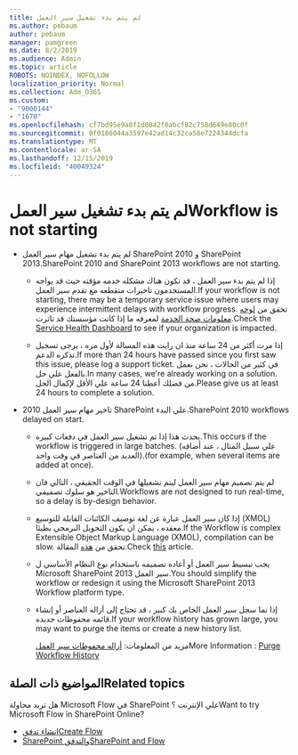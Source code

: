 ```yaml
---
title: لم يتم بدء تشغيل سير العمل
ms.author: pebaum
author: pebaum
manager: pamgreen
ms.date: 8/2/2019
ms.audience: Admin
ms.topic: article
ROBOTS: NOINDEX, NOFOLLOW
localization_priority: Normal
ms.collection: Adm_O365
ms.custom:
- "9000144"
- "1670"
ms.openlocfilehash: cf7bd95e9a8f1d0842f0abcf82c758d649e80c0f
ms.sourcegitcommit: 0f0186044a3597e42ad14c32ca58e7224344dcfa
ms.translationtype: MT
ms.contentlocale: ar-SA
ms.lasthandoff: 12/15/2019
ms.locfileid: "40049324"
---
```

# <a name="workflow-is-not-starting"></a><span data-ttu-id="b2a99-102">لم يتم بدء تشغيل سير العمل</span><span class="sxs-lookup"><span data-stu-id="b2a99-102">Workflow is not starting</span></span>

- <span data-ttu-id="b2a99-103">لم يتم بدء تشغيل مهام سير العمل SharePoint 2010 و SharePoint 2013.</span><span class="sxs-lookup"><span data-stu-id="b2a99-103">SharePoint 2010 and SharePoint 2013 workflows are not starting.</span></span>

    - <span data-ttu-id="b2a99-104">إذا لم يتم بدء سير العمل ، قد تكون هناك مشكله خدمه مؤقته حيث قد يواجه المستخدمون تاخيرات متقطعه مع تقدم سير العمل.</span><span class="sxs-lookup"><span data-stu-id="b2a99-104">If your workflow is not starting, there may be a temporary service issue where users may experience intermittent delays with workflow progress.</span></span> <span data-ttu-id="b2a99-105">تحقق من [لوحه معلومات صحة الخدمة](https:/admin.microsoft.com/AdminPortal/Home#/servicehealth) لمعرفه ما إذا كانت مؤسستك قد تاثرت.</span><span class="sxs-lookup"><span data-stu-id="b2a99-105">Check the [Service Health Dashboard](https:/admin.microsoft.com/AdminPortal/Home#/servicehealth) to see if your organization is impacted.</span></span>

    - <span data-ttu-id="b2a99-106">إذا مرت أكثر من 24 ساعة منذ ان رايت هذه المسالة لأول مره ، يرجى تسجيل تذكره الدعم.</span><span class="sxs-lookup"><span data-stu-id="b2a99-106">If more than 24 hours have passed since you first saw this issue, please log a support ticket.</span></span> <span data-ttu-id="b2a99-107">في كثير من الحالات ، نحن نعمل بالفعل علي حل.</span><span class="sxs-lookup"><span data-stu-id="b2a99-107">In many cases, we're already working on a solution.</span></span> <span data-ttu-id="b2a99-108">من فضلك أعطنا 24 ساعة علي الأقل لإكمال الحل.</span><span class="sxs-lookup"><span data-stu-id="b2a99-108">Please give us at least 24 hours to complete a solution.</span></span>

- <span data-ttu-id="b2a99-109">تاخير مهام سير العمل 2010 SharePoint علي البدء.</span><span class="sxs-lookup"><span data-stu-id="b2a99-109">SharePoint 2010 workflows delayed on start.</span></span>

    - <span data-ttu-id="b2a99-110">يحدث هذا إذا تم تشغيل سير العمل في دفعات كبيره.</span><span class="sxs-lookup"><span data-stu-id="b2a99-110">This occurs if the workflow is triggered in large batches.</span></span> <span data-ttu-id="b2a99-111">(علي سبيل المثال ، عند أضافه العديد من العناصر في وقت واحد).</span><span class="sxs-lookup"><span data-stu-id="b2a99-111">(for example, when several items are added at once).</span></span>

    - <span data-ttu-id="b2a99-112">لم يتم تصميم مهام سير العمل ليتم تشغيلها في الوقت الحقيقي ، التالي فان التاخير هو سلوك تصميمي.</span><span class="sxs-lookup"><span data-stu-id="b2a99-112">Workflows are not designed to run real-time, so a delay is by-design behavior.</span></span>

   -  <span data-ttu-id="b2a99-113">إذا كان سير العمل عبارة عن لغة توصيف الكائنات القابلة للتوسيع (XMOL) معقده ، يمكن ان يكون التحويل البرمجي بطيئا.</span><span class="sxs-lookup"><span data-stu-id="b2a99-113">If the Workflow is complex Extensible Object Markup Language (XMOL), compilation can be slow.</span></span> <span data-ttu-id="b2a99-114">تحقق من [هذه](https://support.microsoft.com//kb/3043697) المقالة.</span><span class="sxs-lookup"><span data-stu-id="b2a99-114">Check [this](https://support.microsoft.com//kb/3043697) article.</span></span>

    - <span data-ttu-id="b2a99-115">يجب تبسيط سير العمل أو أعاده تصميمه باستخدام نوع النظام الأساسي ل Microsoft SharePoint 2013 سير العمل.</span><span class="sxs-lookup"><span data-stu-id="b2a99-115">You should simplify the workflow or redesign it using the Microsoft SharePoint 2013 Workflow platform type.</span></span>

    - <span data-ttu-id="b2a99-116">إذا نما سجل سير العمل الخاص بك كبير ، قد تحتاج إلى أزاله العناصر أو إنشاء قائمه محفوظات جديده.</span><span class="sxs-lookup"><span data-stu-id="b2a99-116">If your workflow history has grown large, you may want to purge the items or create a new history list.</span></span>

        <span data-ttu-id="b2a99-117">مزيد من المعلومات: [أزاله محفوظات سير العمل](https://blogs.technet.microsoft.com/marj/2015/08/07/sharepoint-2010-workflows-best-practice-purge-workflow-history-list-items/)</span><span class="sxs-lookup"><span data-stu-id="b2a99-117">More Information : [Purge Workflow History](https://blogs.technet.microsoft.com/marj/2015/08/07/sharepoint-2010-workflows-best-practice-purge-workflow-history-list-items/)</span></span>


## <a name="related-topics"></a><span data-ttu-id="b2a99-118">المواضيع ذات الصلة</span><span class="sxs-lookup"><span data-stu-id="b2a99-118">Related topics</span></span>
<span data-ttu-id="b2a99-119">هل تريد محاولة Microsoft Flow في SharePoint علي الإنترنت ؟</span><span class="sxs-lookup"><span data-stu-id="b2a99-119">Want to try Microsoft Flow in SharePoint Online?</span></span>
- [<span data-ttu-id="b2a99-120">إنشاء تدفق</span><span class="sxs-lookup"><span data-stu-id="b2a99-120">Create Flow</span></span>](https://support.office.com/article/Create-a-flow-for-a-list-or-library-in-SharePoint-Online-or-OneDrive-for-Business-a9c3e03b-0654-46af-a254-20252e580d01) 
- [<span data-ttu-id="b2a99-121">SharePoint والتدفق</span><span class="sxs-lookup"><span data-stu-id="b2a99-121">SharePoint and Flow</span></span>](https://flow.microsoft.com/blog/sharepoint-and-flow/) 


